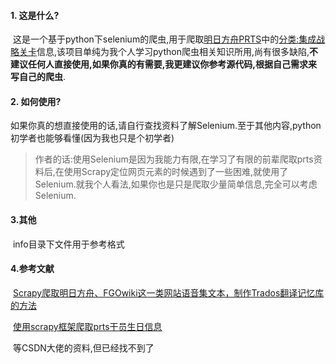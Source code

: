 #### 1. 这是什么?

​	这是一个基于python下selenium的爬虫,用于爬取[明日方舟PRTS](prts.wiki)中的[分类:集成战略关卡](https://prts.wiki/w/%E5%88%86%E7%B1%BB:%E9%9B%86%E6%88%90%E6%88%98%E7%95%A5%E5%85%B3%E5%8D%A1)信息,该项目单纯为我个人学习python爬虫相关知识所用,尚有很多缺陷,**不建议任何人直接使用,如果你真的有需要,我更建议你参考源代码,根据自己需求来写自己的爬虫**.

#### 2. 如何使用?

​	如果你真的想直接使用的话,请自行查找资料了解Selenium.至于其他内容,python初学者也能够看懂(因为我也只是个初学者)

> 作者的话:使用Selenium是因为我能力有限,在学习了有限的前辈爬取prts资料后,在使用Scrapy定位网页元素的时候遇到了一些困难,就使用了Selenium.就我个人看法,如果你也是只是爬取少量简单信息,完全可以考虑Selenium.

#### 3.其他
​	info目录下文件用于参考格式

#### 4.参考文献

​	[Scrapy爬取明日方舟、FGOwiki这一类网站语音集文本，制作Trados翻译记忆库的方法](https://www.bilibili.com/read/cv7723361?spm_id_from=333.999.0.0)

​	[使用scrapy框架爬取prts干员生日信息](https://www.bilibili.com/read/cv8193969?spm_id_from=333.976.0.0)

​	等CSDN大佬的资料,但已经找不到了

​	







